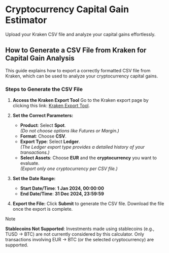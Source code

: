 # Cryptocurrency Capital Gain Estimator
Upload your Kraken CSV file and analyze your capital gains effortlessly.

## How to Generate a CSV File from Kraken for Capital Gain Analysis
This guide explains how to export a correctly formatted CSV file from Kraken, which can be used to analyze your cryptocurrency capital gains.

### Steps to Generate the CSV File

1. **Access the Kraken Export Tool**
   Go to the Kraken export page by clicking this link:
   [Kraken Export Tool](https://pro.kraken.com/app/history/export).

2. **Set the Correct Parameters:**
   - **Product**: Select **Spot**.  
     _(Do not choose options like Futures or Margin.)_
   - **Format**: Choose **CSV**.  
   - **Export Type**: Select **Ledger**.  
     _(The Ledger export type provides a detailed history of your transactions.)_
   - **Select Assets**: Choose **EUR** and the **cryptocurrency** you want to evaluate.  
     _(Export only one cryptocurrency per CSV file.)_

3. **Set the Date Range:**
   - **Start Date/Time**: **1 Jan 2024, 00:00:00**
   - **End Date/Time**: **31 Dec 2024, 23:59:59**

4. **Export the File:**
   Click **Submit** to generate the CSV file. Download the file once the export is complete.

> [!NOTE]
> **Stablecoins Not Supported**: Investments made using stablecoins (e.g., TUSD → BTC) are not currently considered by this calculator. Only transactions involving EUR → BTC (or the selected cryptocurrency) are supported.

